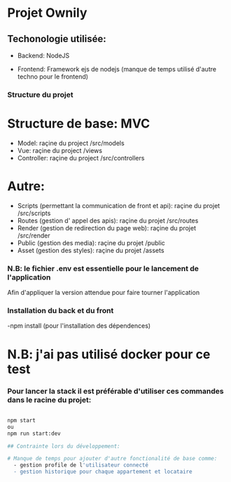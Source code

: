 # Projet Ownily

## Techonologie utilisée:

- Backend: NodeJS
 
- Frontend: Framework ejs de nodejs (manque de temps utilisé d'autre techno pour le frontend)
 
### Structure du projet

  # Structure de base: MVC

  - Model: raçine du project /src/models
  - Vue: raçine du project /views
  - Controller: raçine du project /src/controllers

  # Autre:
  - Scripts (permettant la communication de front et api): raçine du projet /src/scripts
  - Routes (gestion d' appel des apis): raçine du projet /src/routes
  - Render (gestion de redirection du page web):   raçine du projet /src/render
  - Public (gestion des media):   raçine du projet /public
  - Asset (gestion des styles):   raçine du projet /assets

### N.B: le fichier .env est essentielle pour le lancement de l'application 

Afin d'appliquer la version attendue pour faire tourner l'application

### Installation du back et du front

  -npm install (pour l'installation des dépendences)

 # N.B: j'ai pas utilisé docker pour ce test

### Pour lancer la stack il est préférable d'utiliser ces commandes dans le racine du projet:

```bash

npm start 
ou
npm run start:dev

## Contrainte lors du développement:

# Manque de temps pour ajouter d'autre fonctionalité de base comme:
  - gestion profile de l'utilisateur connecté
  - gestion historique pour chaque appartement et locataire